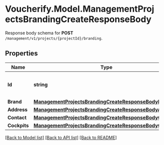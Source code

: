 # Voucherify.Model.ManagementProjectsBrandingCreateResponseBody
Response body schema for **POST** `/management/v1/projects/{projectId}/branding`.

## Properties

Name | Type | Description | Notes
------------ | ------------- | ------------- | -------------
**Id** | **string** | Unique identifier of the brand configuration. | [optional] 
**Brand** | [**ManagementProjectsBrandingCreateResponseBodyBrand**](ManagementProjectsBrandingCreateResponseBodyBrand.md) |  | [optional] 
**Address** | [**ManagementProjectsBrandingCreateResponseBodyAddress**](ManagementProjectsBrandingCreateResponseBodyAddress.md) |  | [optional] 
**Contact** | [**ManagementProjectsBrandingCreateResponseBodyContact**](ManagementProjectsBrandingCreateResponseBodyContact.md) |  | [optional] 
**Cockpits** | [**ManagementProjectsBrandingCreateResponseBodyCockpits**](ManagementProjectsBrandingCreateResponseBodyCockpits.md) |  | [optional] 

[[Back to Model list]](../../README.md#documentation-for-models) [[Back to API list]](../../README.md#documentation-for-api-endpoints) [[Back to README]](../../README.md)

